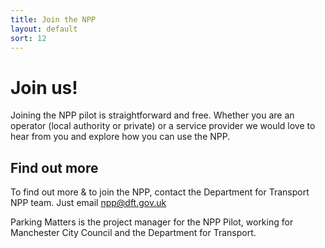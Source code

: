 ```yaml
--- 
title: Join the NPP
layout: default
sort: 12
---
```

# Join us!
Joining the NPP pilot is straightforward and free.  Whether you are an operator (local authority or private) or a service provider we would love to hear from you and explore how you can use the NPP.

## Find out more
To find out more & to join the NPP, contact the Department for Transport NPP team. Just email [npp@dft.gov.uk](mailto:npp@dft.gov.uk)

Parking Matters is the project manager for the NPP Pilot, working for Manchester City Council and the Department for Transport.
